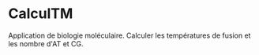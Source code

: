 # CalculTM

Application de biologie moléculaire. Calculer les températures de fusion et les nombre d'AT et CG.

